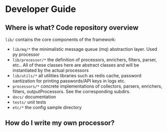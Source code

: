 # Developer Guide

## Where is what?  Code repository overview

``lib/`` contains the core components of the framework:
  * ``lib/mq/*`` the minimalistic message queue (mq) abstraction layer. Used py processor
  * ``lib/processor/*`` the definition of processors, enrichers, filters, parser, etc.. All of these classes here are abstract classes and will be instantiated by the actual processors
  * ``lib/utils/*`` all utilities libraries such as redis cache, password santization for printing passwords/API keys in logs etc.
  * ``processors/*`` concrete implementations of collectors, parsers, enrichers, filters, outputProcessors. See the corresponding subdirs.
  * ``docs/`` documentation
  * ``tests/`` unit tests
  * ``etc/*`` the config sample directory
  



## How do I write my own processor?




